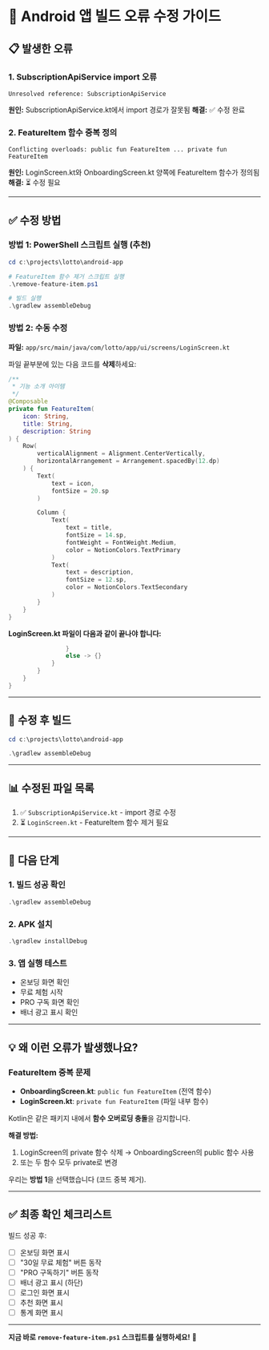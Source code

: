 # 🔧 Android 앱 빌드 오류 수정 가이드

## 📋 발생한 오류

### 1. SubscriptionApiService import 오류

```
Unresolved reference: SubscriptionApiService
```

**원인:** SubscriptionApiService.kt에서 import 경로가 잘못됨
**해결:** ✅ 수정 완료

### 2. FeatureItem 함수 중복 정의

```
Conflicting overloads: public fun FeatureItem ... private fun FeatureItem
```

**원인:** LoginScreen.kt와 OnboardingScreen.kt 양쪽에 FeatureItem 함수가 정의됨
**해결:** ⏳ 수정 필요

---

## ✅ 수정 방법

### 방법 1: PowerShell 스크립트 실행 (추천)

```powershell
cd c:\projects\lotto\android-app

# FeatureItem 함수 제거 스크립트 실행
.\remove-feature-item.ps1

# 빌드 실행
.\gradlew assembleDebug
```

### 방법 2: 수동 수정

**파일:** `app/src/main/java/com/lotto/app/ui/screens/LoginScreen.kt`

파일 끝부분에 있는 다음 코드를 **삭제**하세요:

```kotlin
/**
 * 기능 소개 아이템
 */
@Composable
private fun FeatureItem(
    icon: String,
    title: String,
    description: String
) {
    Row(
        verticalAlignment = Alignment.CenterVertically,
        horizontalArrangement = Arrangement.spacedBy(12.dp)
    ) {
        Text(
            text = icon,
            fontSize = 20.sp
        )

        Column {
            Text(
                text = title,
                fontSize = 14.sp,
                fontWeight = FontWeight.Medium,
                color = NotionColors.TextPrimary
            )
            Text(
                text = description,
                fontSize = 12.sp,
                color = NotionColors.TextSecondary
            )
        }
    }
}
```

**LoginScreen.kt 파일이 다음과 같이 끝나야 합니다:**

```kotlin
                }
                else -> {}
            }
        }
    }
}
```

---

## 🚀 수정 후 빌드

```powershell
cd c:\projects\lotto\android-app

.\gradlew assembleDebug
```

---

## 📊 수정된 파일 목록

1. ✅ `SubscriptionApiService.kt` - import 경로 수정
2. ⏳ `LoginScreen.kt` - FeatureItem 함수 제거 필요

---

## 🎯 다음 단계

### 1. 빌드 성공 확인

```powershell
.\gradlew assembleDebug
```

### 2. APK 설치

```powershell
.\gradlew installDebug
```

### 3. 앱 실행 테스트

- 온보딩 화면 확인
- 무료 체험 시작
- PRO 구독 화면 확인
- 배너 광고 표시 확인

---

## 💡 왜 이런 오류가 발생했나요?

### FeatureItem 중복 문제

- **OnboardingScreen.kt**: `public fun FeatureItem` (전역 함수)
- **LoginScreen.kt**: `private fun FeatureItem` (파일 내부 함수)

Kotlin은 같은 패키지 내에서 **함수 오버로딩 충돌**을 감지합니다.

**해결 방법:**

1. LoginScreen의 private 함수 삭제 → OnboardingScreen의 public 함수 사용
2. 또는 두 함수 모두 private로 변경

우리는 **방법 1**을 선택했습니다 (코드 중복 제거).

---

## ✅ 최종 확인 체크리스트

빌드 성공 후:

- [ ] 온보딩 화면 표시
- [ ] "30일 무료 체험" 버튼 동작
- [ ] "PRO 구독하기" 버튼 동작
- [ ] 배너 광고 표시 (하단)
- [ ] 로그인 화면 표시
- [ ] 추천 화면 표시
- [ ] 통계 화면 표시

---

**지금 바로 `remove-feature-item.ps1` 스크립트를 실행하세요!** 🚀

